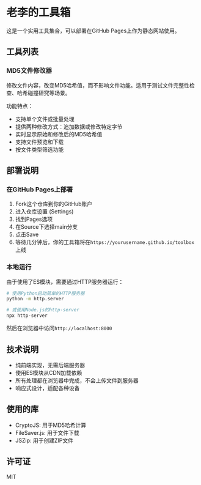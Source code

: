 # 老李的工具箱

这是一个实用工具集合，可以部署在GitHub Pages上作为静态网站使用。

## 工具列表

### MD5文件修改器

修改文件内容，改变MD5哈希值，而不影响文件功能。适用于测试文件完整性检查、哈希碰撞研究等场景。

功能特点：
- 支持单个文件或批量处理
- 提供两种修改方式：追加数据或修改特定字节
- 实时显示原始和修改后的MD5哈希值
- 支持文件预览和下载
- 按文件类型筛选功能

## 部署说明

### 在GitHub Pages上部署

1. Fork这个仓库到你的GitHub账户
2. 进入仓库设置 (Settings)
3. 找到Pages选项
4. 在Source下选择main分支
5. 点击Save
6. 等待几分钟后，你的工具箱将在`https://yourusername.github.io/toolbox`上线

### 本地运行

由于使用了ES模块，需要通过HTTP服务器运行：

```bash
# 使用Python启动简单的HTTP服务器
python -m http.server

# 或使用Node.js的http-server
npx http-server
```

然后在浏览器中访问`http://localhost:8000`

## 技术说明

- 纯前端实现，无需后端服务器
- 使用ES模块从CDN加载依赖
- 所有处理都在浏览器中完成，不会上传文件到服务器
- 响应式设计，适配各种设备

## 使用的库

- CryptoJS: 用于MD5哈希计算
- FileSaver.js: 用于文件下载
- JSZip: 用于创建ZIP文件

## 许可证

MIT